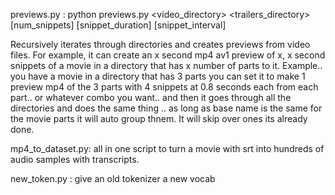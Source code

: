 previews.py : python previews.py <video_directory> <trailers_directory> [num_snippets] [snippet_duration] [snippet_interval]

Recursively iterates through directories and creates previews from video files. For example, it can create an x second mp4 av1 preview of x, x second snippets of a movie in a directory that has x number of parts to it. 
Example.. you have a movie in a directory that has 3 parts you can set it to make 1 preview mp4 of the 3 parts with 4 snippets at 0.8 seconds each from each part.. or whatever combo you want.. and then it goes through all the directories and does the same thing .. as long as base name is the same for the movie parts it will auto group thnem. It will skip over ones its already done.

mp4_to_dataset.py: all in one script to turn a movie with srt into hundreds of audio samples with transcripts.

new_token.py : give an old tokenizer a new vocab
